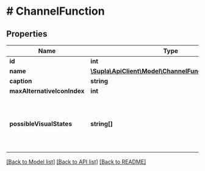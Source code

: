 # # ChannelFunction

## Properties

Name | Type | Description | Notes
------------ | ------------- | ------------- | -------------
**id** | **int** |  | [optional]
**name** | [**\Supla\ApiClient\Model\ChannelFunctionEnumNames**](ChannelFunctionEnumNames.md) |  | [optional]
**caption** | **string** |  | [optional]
**maxAlternativeIconIndex** | **int** |  | [optional]
**possibleVisualStates** | **string[]** | Possible visual states of channel with this function. Ordered. | [optional]

[[Back to Model list]](../../README.md#models) [[Back to API list]](../../README.md#endpoints) [[Back to README]](../../README.md)
